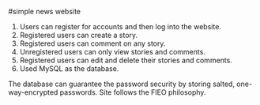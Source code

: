 #simple news website
1. Users can register for accounts and then log into the website.
2. Registered users can create a story.
3. Registered users can comment on any story.
4. Unregistered users can only view stories and comments.
5. Registered users can edit and delete their stories and comments.
6. Used MySQL as the database.

The database can guarantee the password security by storing salted, one-way-encrypted passwords. 
Site follows the FIEO philosophy.
